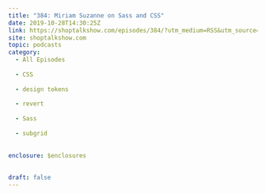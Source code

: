 ```yaml
---
title: "384: Miriam Suzanne on Sass and CSS"
date: 2019-10-28T14:30:25Z
link: https://shoptalkshow.com/episodes/384/?utm_medium=RSS&utm_source=hune
site: shoptalkshow.com
topic: podcasts
category:
  - All Episodes
  
  - CSS
  
  - design tokens
  
  - revert
  
  - Sass
  
  - subgrid
  
  
enclosure: $enclosures  
 
  
draft: false
---
```

